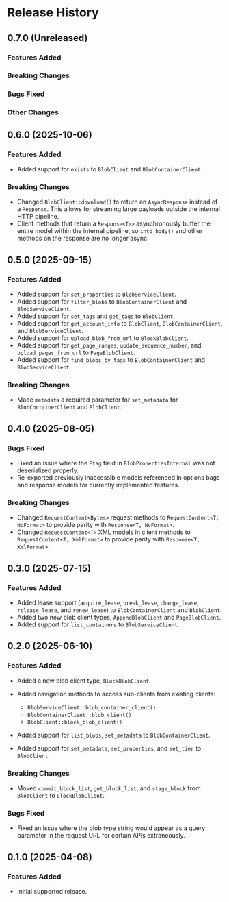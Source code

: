 # Release History

## 0.7.0 (Unreleased)

### Features Added

### Breaking Changes

### Bugs Fixed

### Other Changes

## 0.6.0 (2025-10-06)

### Features Added

- Added support for `exists` to `BlobClient` and `BlobContainerClient`.

### Breaking Changes

- Changed `BlobClient::download()` to return an `AsyncResponse` instead of a `Response`. This allows for streaming large payloads outside the internal HTTP pipeline.
- Client methods that return a `Response<T>>` asynchronously buffer the entire model within the internal pipeline, so `into_body()` and other methods on the response are no longer async.

## 0.5.0 (2025-09-15)

### Features Added

- Added support for `set_properties` to `BlobServiceClient`.
- Added support for `filter_blobs` to `BlobContainerClient` and `BlobServiceClient`.
- Added support for `set_tags` and `get_tags` to `BlobClient`.
- Added support for `get_account_info` to `BlobClient`, `BlobContainerClient`, and `BlobServiceClient`.
- Added support for `upload_blob_from_url` to `BlockBlobClient`.
- Added support for `get_page_ranges`, `update_sequence_number`, and `upload_pages_from_url` to `PageBlobClient`.
- Added support for `find_blobs_by_tags` to `BlobContainerClient` and `BlobServiceClient`.

### Breaking Changes

- Made `metadata` a required parameter for `set_metadata` for `BlobContainerClient` and `BlobClient`.

## 0.4.0 (2025-08-05)

### Bugs Fixed

- Fixed an issue where the `Etag` field in `BlobPropertiesInternal` was not deserialized properly.
- Re-exported previously inaccessible models referenced in options bags and response models for currently implemented features.

### Breaking Changes

- Changed `RequestContent<Bytes>` request methods to `RequestContent<T, NoFormat>` to provide parity with `Response<T, NoFormat>`.
- Changed `RequestContent<T>` XML models in client methods to `RequestContent<T, XmlFormat>` to provide parity with `Response<T, XmlFormat>`.

## 0.3.0 (2025-07-15)

### Features Added

- Added lease support (`acquire_lease`, `break_lease`, `change_lease`, `release_lease`, and `renew_lease`) to `BlobContainerClient` and `BlobClient`.
- Added two new blob client types, `AppendBlobClient` and `PageBlobClient`.
- Added support for `list_containers` to `BlobServiceClient`.

## 0.2.0 (2025-06-10)

### Features Added

- Added a new blob client type, `BlockBlobClient`.
- Added navigation methods to access sub-clients from existing clients:
  - `BlobServiceClient::blob_container_client()`
  - `BlobContainerClient::blob_client()`
  - `BlobClient::block_blob_client()`

- Added support for `list_blobs`, `set_metadata` to `BlobContainerClient`.
- Added support for `set_metadata`, `set_properties`, and `set_tier` to `BlobClient`.

### Breaking Changes

- Moved `commit_block_list`, `get_block_list`, and `stage_block` from `BlobClient` to `BlockBlobClient`.

### Bugs Fixed

- Fixed an issue where the blob type string would appear as a query parameter in the request URL for certain APIs extraneously.

## 0.1.0 (2025-04-08)

### Features Added

- Initial supported release.
